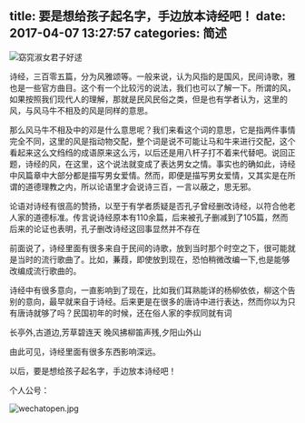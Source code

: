 title: 要是想给孩子起名字，手边放本诗经吧！
date: 2017-04-07 13:27:57
categories: 简述
  --- 


![窈窕淑女君子好逑](http://upload-images.jianshu.io/upload_images/48180-d2e55b677c126766.jpg?imageMogr2/auto-orient/strip%7CimageView2/2/w/1240)


诗经，三百零五篇，分为风雅颂等。一般来说，认为风指的是国风，民间诗歌，雅也是一些官方曲目。这个有一个比较污的说法，我们也可以了解一下。所谓的风，如果按照我们现代人的理解，那就是民风民俗之类，但是也有学者认为，这里的风，与风马牛不相及的风是同样的意思。

那么风马牛不相及中的邓是什么意思呢？我们来看这个词的意思，它是指两件事情完全不同，这里的风是指动物交配，整个词是说不可能让马和牛来进行交配，这个看起来这么文绉绉的成语原来这么污，以后还是用八杆子打不着来代替吧。说回正题，诗经的风，在这里，这个说法就变成了表达男女之情。事实也的确如此，诗经中风篇章中大部分都是描写男女爱情。然而，即便是描写男女爱情，又其实是在所谓的道德理教之内，所以论语里才会说诗三百，一言以蔽之，思无邪。


论语对诗经有很高的赞扬，以至于有学者质疑是否孔子曾经删改诗经，以符合他老人家的道德标准。传言说诗经原本有110余篇，后来被孔子删减到了105篇，然而后来的论证也表明，孔子删改诗经这回事显然并不存在


前面说了，诗经里面有很多来自于民间的诗歌，放到当时那个时空之下，很可能就是当时的流行歌曲了。比如，蒹葭，即使放到现在，恐怕稍微改编一下,也是能够改编成流行歌曲的。


诗经中有很多意向，一直影响到了现在，比如我们耳熟能详的杨柳依依，柳这个告别的意向，最早就来自于诗经。后来更是在很多的唐诗中进行表达，然而你以为只有唐诗就够了吗？民国初年的时候，还在俗人家的李叔同就有词

长亭外,古道边,芳草碧连天 
晚风拂柳笛声残,夕阳山外山 

由此可见，诗经里面有很多东西影响深远。

以后，要是想给孩子起名字，手边放本诗经吧！

个人公号：


![wechatopen.jpg](http://upload-images.jianshu.io/upload_images/48180-5799645c2cb418cc.jpg?imageMogr2/auto-orient/strip%7CimageView2/2/w/1240)
